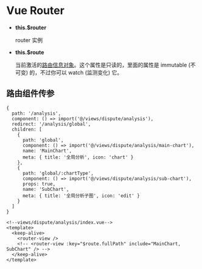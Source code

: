# Vue Router

- **this.$router**
  
  router 实例

- **this.$route**
  
  当前激活的[路由信息对象](https://router.vuejs.org/zh/api/#路由对象)。这个属性是只读的，里面的属性是 immutable (不可变) 的，不过你可以 watch (监测变化) 它。

## 路由组件传参

```js{15}
{
  path: '/analysis',
  component: () => import('@/views/dispute/analysis'),
  redirect: '/analysis/global',
  children: [
    {
      path: 'global',
      component: () => import('@/views/dispute/analysis/main-chart'),
      name: 'MainChart',
      meta: { title: '全局分析', icon: 'chart' }
    },
    {
      path: 'global/:chartType',
      component: () => import('@/views/dispute/analysis/sub-chart'),
      props: true,
      name: 'SubChart',
      meta: { title: '全局分析子图', icon: 'edit' }
    }
  ]
}
```

```vue
<!--views/dispute/analysis/index.vue-->
<template>
  <keep-alive>
    <router-view />
    <!-- <router-view :key="$route.fullPath" include="MainChart, SubChart" /> -->
  </keep-alive>
</template>
```
